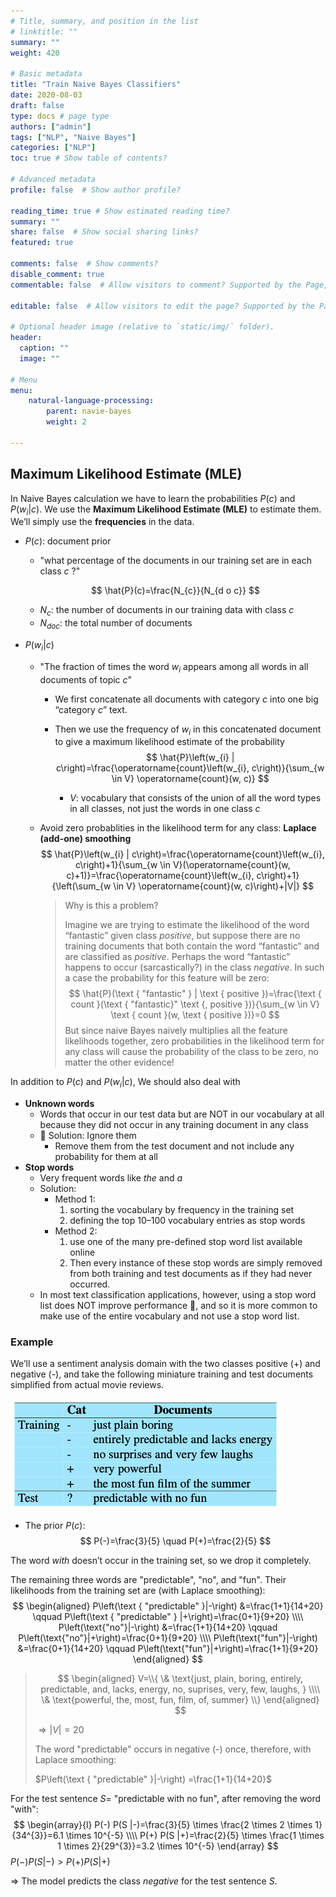 ```yaml
---
# Title, summary, and position in the list
# linktitle: ""
summary: ""
weight: 420

# Basic metadata
title: "Train Naive Bayes Classifiers"
date: 2020-08-03
draft: false
type: docs # page type
authors: ["admin"]
tags: ["NLP", "Naive Bayes"]
categories: ["NLP"]
toc: true # Show table of contents?

# Advanced metadata
profile: false  # Show author profile?

reading_time: true # Show estimated reading time?
summary: ""
share: false  # Show social sharing links?
featured: true

comments: false  # Show comments?
disable_comment: true
commentable: false  # Allow visitors to comment? Supported by the Page, Post, and Docs content types.

editable: false  # Allow visitors to edit the page? Supported by the Page, Post, and Docs content types.

# Optional header image (relative to `static/img/` folder).
header:
  caption: ""
  image: ""

# Menu
menu: 
    natural-language-processing:
        parent: navie-bayes
        weight: 2

---
```


## Maximum Likelihood Estimate (MLE)

In Naive Bayes calculation we have to learn the probabilities $P(c)$ and $P(w_i|c)$. We use the **Maximum Likelihood Estimate (MLE)** to estimate them. We’ll simply use the **frequencies** in the data.

- $P(c)$: document prior

  - "what percentage of the documents in our training set are in each class $c$ ?"

  $$
  \hat{P}(c)=\frac{N_{c}}{N_{d o c}}
  $$

  - $N_c$: the number of documents in our training data with class $c$
  - $N_{doc}$: the total number of documents

- $P(w_i|c)$

  - "The fraction of times the word $w_i$ appears among all words in all documents of topic $c$"

    - We first concatenate all documents with category $c$ into one big “category $c$” text.

    - Then we use the frequency of $w_i$ in this concatenated document to give a maximum likelihood estimate of the probability
      $$
      \hat{P}\left(w_{i} | c\right)=\frac{\operatorname{count}\left(w_{i}, c\right)}{\sum_{w \in V} \operatorname{count}(w, c)}
      $$

      - $V$: vocabulary that consists of the union of all the word types in all classes, not just the words in one class $c$

  - Avoid zero probablities in the likelihood term for any class: **Laplace (add-one) smoothing**
    $$
    \hat{P}\left(w_{i} | c\right)=\frac{\operatorname{count}\left(w_{i}, c\right)+1}{\sum_{w \in V}(\operatorname{count}(w, c)+1)}=\frac{\operatorname{count}\left(w_{i}, c\right)+1}{\left(\sum_{w \in V} \operatorname{count}(w, c)\right)+|V|}
    $$

    > Why is this a problem?
    >
    > Imagine we are trying to estimate the likelihood of the word “fantastic” given class *positive*, but suppose there are no training documents that both contain the word “fantastic” and are classified as *positive*. Perhaps the word “fantastic” happens to occur (sarcastically?) in the class *negative*. In such a case the probability for this feature will be zero:
    > $$
    > \hat{P}(\text { "fantastic" } | \text { positive })=\frac{\text { count }(\text { "fantastic}" \text {, positive })}{\sum_{w \in V} \text { count }(w, \text { positive })}=0
    > $$
    > But since naive Bayes naively multiplies all the feature likelihoods together, zero probabilities in the likelihood term for any class will cause the probability of the class to be zero, no matter the other evidence!

In addition to $P(c)$ and $P(w_i|c)$, We should also deal with

- **Unknown words** 
  - Words that occur in our test data but are NOT in our vocabulary at all because they did not occur in any training document in any class
  - 🔧 Solution: Ignore them
    - Remove them from the test document and not include any probability for them at all
- **Stop words**
  - Very frequent words like *the* and *a*
  - Solution:
    - Method 1: 
      1. sorting the vocabulary by frequency in the training set
      2. defining the top 10–100 vocabulary entries as stop words
    - Method 2: 
      1. use one of the many pre-defined stop word list available online
      2. Then every instance of these stop words are simply removed from both training and test documents as if they had never occurred.
  - In most text classification applications, however, using a stop word list does NOT improve performance 🤪, and so it is more common to make use of the entire vocabulary and not use a stop word list.

### Example

We’ll use a sentiment analysis domain with the two classes positive (+) and negative (-), and take the following miniature training and test documents simplified from actual movie reviews.

![截屏2020-06-14 12.37.43](https://raw.githubusercontent.com/EckoTan0804/upic-repo/master/uPic/截屏2020-06-14%2012.37.43-20200803120410651.png)

- The prior $P(c)$:
  $$
  P(-)=\frac{3}{5} \quad P(+)=\frac{2}{5}
  $$

The word *with* doesn’t occur in the training set, so we drop it completely.

The remaining three words are "predictable", "no", and "fun". Their likelihoods from the training set are (with Laplace smoothing): 
$$
\begin{aligned}
P\left(\text { "predictable" }|-\right) &=\frac{1+1}{14+20} \qquad P\left(\text { "predictable" } |+\right)=\frac{0+1}{9+20} \\\\
P\left(\text{"no"}|-\right) &=\frac{1+1}{14+20} \qquad P\left(\text{"no"}|+\right)=\frac{0+1}{9+20} \\\\
P\left(\text{"fun"}|-\right) &=\frac{0+1}{14+20} \qquad P\left(\text{"fun"}|+\right)=\frac{1+1}{9+20}
\end{aligned}
$$

> $$
> \begin{aligned}
> V=\\{
> \& \text{just, plain, boring, entirely, predictable, and, lacks, energy, no, suprises, very, few, laughs, } \\\\
> \& \text{powerful, the, most, fun, film, of, summer}
> \\}
> \end{aligned}
> $$
>
> $\Rightarrow |V|=20$
>
> The word "predictable" occurs in negative (-) once, therefore, with Laplace smoothing:
>
> $P\left(\text { "predictable" }|-\right) =\frac{1+1}{14+20}$

For the test sentence $S=$ "predictable with no fun", after removing the word "with":
$$
\begin{array}{l}
P(-) P(S |-)=\frac{3}{5} \times \frac{2 \times 2 \times 1}{34^{3}}=6.1 \times 10^{-5} \\\\
P(+) P(S |+)=\frac{2}{5} \times \frac{1 \times 1 \times 2}{29^{3}}=3.2 \times 10^{-5}
\end{array}
$$
$P(-)P(S|-) > P(+)P(S|+)$ 

$\Rightarrow$ The model predicts the class *negative* for the test sentence $S$.

